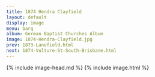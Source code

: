 ```yaml
---
title: 1874 Hendra Clayfield
layout: default
display: image
menu: barq
album: German Baptist Churches Album
image: 1874-Hendra-Clayfield.jpg
prev: 1873-Lanefield.html
next: 1874-Vulture-St-South-Brisbane.html
---
```

{% include image-head.md %}
{% include image.html %}